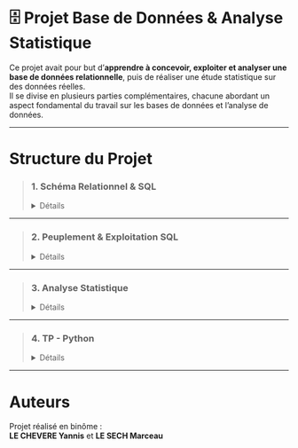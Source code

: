 # 🗄️ Projet Base de Données & Analyse Statistique

Ce projet avait pour but d’**apprendre à concevoir, exploiter et analyser une base de données relationnelle**, puis de réaliser une étude statistique sur des données réelles.  
Il se divise en plusieurs parties complémentaires, chacune abordant un aspect fondamental du travail sur les bases de données et l’analyse de données.

---

# Structure du Projet

> ### **1. Schéma Relationnel & SQL**
> <details> <summary>Détails</summary>
>
>> Dans cette partie, nous avons :
>> - **Traduit et implanté un schéma relationnel** en langage SQL
>> - Créé la structure de la base de données (tables, clés, relations)
>> - Respecté les contraintes et consignes du sujet
>>
>> 📂 [SchemaRelationnel_SQL](https://github.com/yannislechevere/SAE-2.04/tree/master/Partie%201%20-%20Traduction%20et%20implantation%20dun%20sch%C3%A9ma%20relationnel)
>
> </details>

---

> ### **2. Peuplement & Exploitation SQL**
> <details> <summary>Détails</summary>
>
>> Cette partie consiste à :
>> - **Peupler la base de données** avec des jeux de données adaptés
>> - **Exploiter** la base via des requêtes SQL précises, respectant les consignes du projet
>> - Réaliser des extractions et manipulations pour valider la cohérence du schéma
>>
>> 📂 [Peuplement_Exploitation_SQL](https://github.com/yannislechevere/SAE-2.04/tree/master/Partie%202%20-%20Peuplement%20et%20exploitation%20de%20la%20base%20de%20donn%C3%A9es)
>
> </details>

---

> ### **3. Analyse Statistique**
> <details> <summary>Détails</summary>
>
>> Dans ce dossier se trouve notre **rapport d’analyse statistique** :
>> - Choix d’une série statistique réelle
>> - Étude descriptive, calculs, graphiques
>> - Application d’une **régression linéaire multiple**
>> - Interprétations des résultats et conclusions
>>
>> 📂 [Analyse_Statistique](https://github.com/yannislechevere/SAE-2.04/tree/master/Partie%203%20-%20Analyse%20statistique%20des%20donn%C3%A9es)
>
> </details>

---

> ### **4. TP - Python**
> <details> <summary>Détails</summary>
>
>> Ce dossier rassemble différents **TP** et exercices réalisés au fil du projet :
>> - TP sur les statistiques avec **Python** (calculs, graphiques, régressions…)
>> - Ressources d’entraînement ayant permis d’acquérir les compétences nécessaires pour le projet
>>
>> 📂 [TP](https://github.com/yannislechevere/SAE-2.04/tree/master/TP-python)
>
> </details>

---

# Auteurs

Projet réalisé en binôme :  
**LE CHEVERE Yannis** et **LE SECH Marceau**
